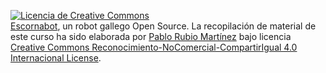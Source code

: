 <a rel="license" href="http://creativecommons.org/licenses/by-nc-sa/4.0/"><img alt="Licencia de Creative Commons" style="border-width:0" src="https://i.creativecommons.org/l/by-nc-sa/4.0/80x15.png" /></a><br /><span xmlns:dct="http://purl.org/dc/terms/" property="dct:title"><a href="http://escornabot.com/web/">Escornabot</a>, un robot gallego Open Source</span>. La recopilación de material de este curso ha sido elaborada por <span xmlns:cc="http://creativecommons.org/ns#" property="cc:attributionName"><a href="https://legacy.gitbook.com/@pablorubiomartinez">Pablo Rubio Martínez</a></span> bajo licencia <a rel="license" href="http://creativecommons.org/licenses/by-nc-sa/4.0/">Creative Commons Reconocimiento-NoComercial-CompartirIgual 4.0 Internacional License</a>.
